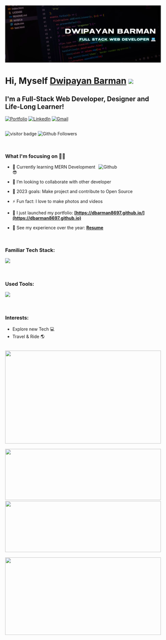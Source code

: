 ![banner](https://raw.githubusercontent.com/dbarman8697/dbarman8697/main/GitHubBanner.webp)

# Hi, Myself <a href="https://dbarman8697.github.io" target="_blank">Dwipayan Barman</a> <img src="https://media.giphy.com/media/hvRJCLFzcasrR4ia7z/giphy.gif" width="25px">

## I'm a Full-Stack Web Developer, Designer and Life-Long Learner!

<div align="left">
<a href="https://dbarman8697.github.io/"><img alt="Portfolio" src="https://img.shields.io/badge/portfolio-008000.svg?style=for-the-badge&logo=google-chrome&logoColor=white"/></a>
<a href="https://www.linkedin.com/in/dbarman8697/"><img alt="LinkedIn" src="https://img.shields.io/badge/linkedin-%230077B5.svg?style=for-the-badge&logo=linkedin&logoColor=white"/></a>
<a href="mailto:mail.dbarman8697@gmail.com"><img alt="Gmail" src="https://img.shields.io/badge/Gmail-D14836?style=for-the-badge&logo=gmail&logoColor=white"/></a>
<!-- <a href="https://leetcode.com/dbarman8697/"><img alt="LeetCode" src="https://img.shields.io/badge/LeetCode-FFA116?style=for-the-badge&logo=leetcode&logoColor=white"/></a>
<a href="https://www.hackerrank.com/dbarman8697"><img alt="HackerRank" src="https://img.shields.io/badge/HackerRank-32C766?style=for-the-badge&logo=hackerrank&logoColor=white"/></a> -->
</div>

<br/>

![visitor badge](https://visitor-badge.laobi.icu/badge?page_id=dbarman8697.visitor-badge.issue.1&title=Github%20Visitors)
![Github Followers](https://img.shields.io/github/followers/dbarman8697?label=Github%20Connection&style=flat)

<br/>

### What I'm focusing on 👨‍💻

<img width="40%" align="right" alt="Github" src="https://raw.githubusercontent.com/onimur/.github/master/.resources/git-header.svg" />

- 🌱 Currently learning MERN Development 😎
- 👯 I’m looking to collaborate with other developer
- 🥅 2023 goals: Make project and contribute to Open Source
- ⚡ Fun fact: I love to make photos and videos
- 🔭 I just launched my portfolio: **[https://dbarman8697.github.io/](https://dbarman8697.github.io)**
- 💼 See my experience over the year: **[Resume](https://drive.google.com/file/d/1CRSBWeLAUaS7qHf-aI2oTKdYAXDItec6/view?usp=share_link)**

  <br />

### Familiar Tech Stack:

<!-- language -->

[![](https://skillicons.dev/icons?i=javascript,react,redux,nodejs,expressjs,html,css)]()

<br/>

### Used Tools:

[![](https://skillicons.dev/icons?i=git,github,netlify,vscode,mongodb)]()


<br />

### Interests:

- Explore new Tech 💻
- Travel & Ride 🌎

<br/>
<!-- ### My GitHub Stats: -->
 <img
       height="300rem" width="100%"
        src="https://github-readme-activity-graph.cyclic.app/graph?username=dbarman8697&theme=react-dark&hide_border=true"
      />

  <img height="165rem" width="100%"
        src="https://github-readme-streak-stats.herokuapp.com?user=dbarman8697&_border=true&theme=dark&hide_border=true&theme=react"
      />
 <img height="165rem" width="100%" src="https://github-readme-stats.vercel.app/api?username=dbarman8697&theme=react&border_radius=4.6&hide_border=true&layout=compact&show_icons=true"
      />

<img height="250px" width="100%" src="https://github-readme-stats.vercel.app/api/top-langs?username=dbarman8697&theme=react&border_radius=4.6&show_icons=true&count_private=true&hide_border=true&show_icons=true"
      />

